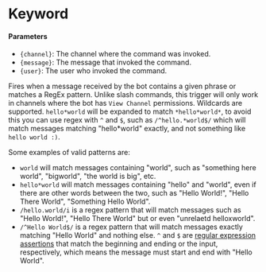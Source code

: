 # Keyword

#### Parameters

- `{channel}`: The channel where the command was invoked.
- `{message}`: The message that invoked the command.
- `{user}`: The user who invoked the command.

Fires when a message received by the bot contains a given phrase or matches a RegEx pattern. Unlike slash commands, this trigger will only work in channels where the bot has `View Channel` permissions. Wildcards are supported. `hello*world` will be expanded to match `*hello*world*`, to avoid this you can use regex with `^` and `$`, such as `/^hello.*world$/` which will match messages matching "hello\*world" exactly, and not something like `hello world :)`.

Some examples of valid patterns are:

- `world` will match messages containing "world", such as "something here world", "bigworld", "the world is big", etc.
- `hello*world` will match messages containing "hello" and "world", even if there are other words between the two, such as "Hello World!", "Hello There World", "Something Hello World".
- `/hello.world/i` is a regex pattern that will match messages such as "Hello World!", "Hello There World" but or even "unrelaetd helloxworld".
- `/^Hello World$/` is a regex pattern that will match messages exactly matching "Hello World" and nothing else. `^` and `$` are [regular expression assertions](https://developer.mozilla.org/en-US/docs/Web/JavaScript/Guide/Regular_Expressions/Assertions) that match the beginning and ending or the input, respectively, which means the message must start and end with "Hello World".
